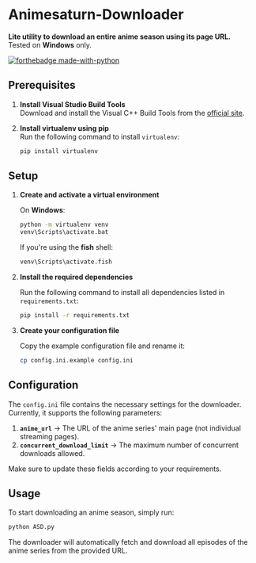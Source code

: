 # Animesaturn-Downloader

**Lite utility to download an entire anime season using its page URL.**  
Tested on **Windows** only.

[![forthebadge made-with-python](http://ForTheBadge.com/images/badges/made-with-python.svg)](https://www.python.org/)

## Prerequisites

1. **Install Visual Studio Build Tools**  
   Download and install the Visual C++ Build Tools from the [official site](https://visualstudio.microsoft.com/visual-cpp-build-tools/).

2. **Install virtualenv using pip**  
   Run the following command to install `virtualenv`:

   ```bash
   pip install virtualenv
   ```

## Setup

1. **Create and activate a virtual environment**

   On **Windows**:

   ```bash
   python -m virtualenv venv
   venv\Scripts\activate.bat
   ```

   If you're using the **fish** shell:

   ```bash
   venv\Scripts\activate.fish
   ```

2. **Install the required dependencies**

   Run the following command to install all dependencies listed in `requirements.txt`:

   ```bash
   pip install -r requirements.txt
   ```

3. **Create your configuration file**

   Copy the example configuration file and rename it:

   ```bash
   cp config.ini.example config.ini 
   ```

## Configuration

The `config.ini` file contains the necessary settings for the downloader. Currently, it supports the following parameters:

1. **`anime_url`** → The URL of the anime series' main page (not individual streaming pages).
2. **`concurrent_download_limit`** → The maximum number of concurrent downloads allowed.

Make sure to update these fields according to your requirements.

## Usage

To start downloading an anime season, simply run:

```bash
python ASD.py
```

The downloader will automatically fetch and download all episodes of the anime series from the provided URL.
